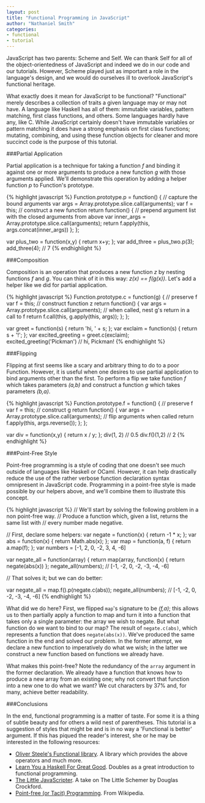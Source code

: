 ```yaml
---
layout: post
title: "Functional Programming in JavaScript"
author: "Nathaniel Smith"
categories: 
- functional
- tutorial
---
```


 JavaScript has two parents: Scheme and Self. We can thank Self for all of the object-orientedness of JavaScript and indeed we do in our code and our tutorials. However, Scheme played just as important a role in the language's design, and we would do ourselves ill to overlook JavaScript's functional heritage.

What exactly does it mean for JavaScript to be functional? "Functional" merely describes a collection of traits a given language may or may not have. A language like Haskell has all of them: immutable variables, pattern matching, first class functions, and others. Some languages hardly have any, like C.  While JavaScript certainly doesn't have immutable variables or pattern matching it does have a strong emphasis on first class functions; mutating, combining, and using these function objects for cleaner and more succinct code is the purpose of this tutorial.

###Partial Application

Partial application is a technique for taking a function _f_ and binding it against one or more arguments to produce a new function _g_ with those arguments applied. We'll demonstrate this operation by adding a helper function _p_ to Function's prototype.

{% highlight javascript %}
Function.prototype.p = function() {
  // capture the bound arguments
  var args = Array.prototype.slice.call(arguments);
  var f = this;
  // construct a new function
  return function() {
    // prepend argument list with the closed arguments from above
    var inner_args = Array.prototype.slice.call(arguments);
    return f.apply(this, args.concat(inner_args))
  };
};

var plus_two = function(x,y) { return x+y; };
var add_three = plus_two.p(3);
add_three(4); // 7
{% endhighlight %}

###Composition

Composition is an operation that produces a new function _z_ by nesting functions _f_ and _g_. You can think of it in this way: _z(x) == f(g(x))_.  Let's add a helper like we did for partial application.

{% highlight javascript %}
Function.prototype.c = function(g) {
  // preserve f
  var f = this;
  // construct function z
  return function() {
    var args = Array.prototype.slice.call(arguments);
    // when called, nest g's return in a call to f
    return f.call(this, g.apply(this, args));
  };
};

var greet = function(s) { return 'hi, ' + s; };
var exclaim = function(s) { return s + '!'; };
var excited_greeting = greet.c(exclaim);
excited_greeting('Pickman') // hi, Pickman!
{% endhighlight %}

###Flipping

Flipping at first seems like a scary and arbitrary thing to do to a poor Function. However, it is useful when one desires to use partial application to bind arguments other than the first. To perform a flip we take function _f_ which takes parameters _(a,b)_ and construct a function _g_ which takes parameters _(b,a)_.

{% highlight javascript %}
Function.prototype.f = function() {
  // preserve f
  var f = this;
  // construct g
  return function() {
    var args = Array.prototype.slice.call(arguments);
    // flip arguments when called
    return f.apply(this, args.reverse());
  };
};

var div = function(x,y) { return x / y; };
div(1, 2) // 0.5
div.f()(1,2) // 2
{% endhighlight %}

###Point-Free Style

Point-free programming is a style of coding that one doesn't see much outside of languages like Haskell or OCaml. However, it can help drastically reduce the use of the rather verbose function declaration syntax omnipresent in JavaScript code.  Programming in a point-free style is made possible by our helpers above, and we'll combine them to illustrate this concept.

{% highlight javascript %}
// We'll start by solving the following problem in a non point-free way.
// Produce a function which, given a list, returns the same list with
// every number made negative.

// First, declare some helpers:
var negate = function(x) { return -1 * x; };
var abs = function(x) { return Math.abs(x); };
var map = function(a, f) { return a.map(f); };
var numbers = [-1, 2, 0, -2, 3, 4, -6]

var negate_all = function(array) { return map(array, function(x) { return negate(abs(x)) };
negate_all(numbers); // [-1, -2, 0, -2, -3, -4, -6]

// That solves it; but we can do better:

var negate_all = map.f().p(negate.c(abs));
negate_all(numbers); // [-1, -2, 0, -2, -3, -4, -6]
{% endhighlight %}

What did we do here? First, we flipped `map`'s signature to be _(f,a)_; this allows us to then partially apply a function to map and turn it into a function that takes only a single parameter: the array we wish to negate. But what function do we want to bind to our map? The result of `negate.c(abs)`, which represents a function that does `negate(abs(x))`. We've produced the same function in the end and solved our problem. In the former attempt, we declare a new function to imperatively do what we wish; in the latter we construct a new function based on functions we already have.

What makes this point-free? Note the redundancy of the `array` argument in the former declaration. We already have a function that knows how to produce a new array from an existing one; why not convert that function into a new one to do what we want? We cut characters by 37% and, for many, achieve better readability.

###Conclusions

In the end, functional programming is a matter of taste. For some it is a thing of subtle beauty and for others a wild nest of parentheses. This tutorial is a suggestion of styles that might be and is in no way a 'Functional is better' argument. If this has piqued the reader's interest, she or he may be interested in the following resources:

* [Oliver Steele's Functional library](http://osteele.com/sources/javascript/functional/). A library which provides the above operators and much more.
* [Learn You a Haskell For Great Good](http://learnyouahaskell.com/). Doubles as a great introduction to functional programming.
* [The Little JavaScripter](http://www.crockford.com/javascript/little.html). A take on The Little Schemer by Douglas Crockford.
* [Point-free (or Tacit) Programming](http://en.wikipedia.org/wiki/Tacit_programming). From Wikipedia.
